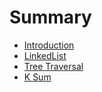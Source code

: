 # Summary

* [Introduction](README.md)
* [LinkedList](chapter1.md)
* [Tree Traversal](tree-traversal.md)
* [K Sum](k-sum.md)

